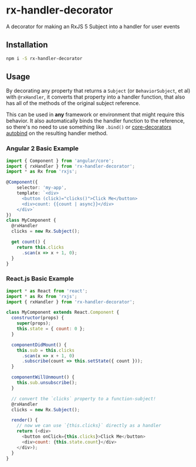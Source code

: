 # rx-handler-decorator
A decorator for making an RxJS 5 Subject into a handler for user events

## Installation

```sh
npm i -S rx-handler-decorator
```

## Usage

By decorating any property that returns a `Subject` (or `BehaviorSubject`, et al)
with `@rxHandler`, it converts that property into a handler function, that also has all of the
methods of the original subject reference.

This can be used in **any** framework or environment that might require this behavior.
It also automatically binds the handler function to the reference, so there's no
need to use something like `.bind()` or [core-decorators](http://github.com/jayphelps/core-decorators.js)
[autobind](https://github.com/jayphelps/core-decorators.js#autobind) on the resulting
handler method.

### Angular 2 Basic Example

```TypeScript
import { Component } from 'angular/core';
import { rxHandler } from 'rx-handler-decorator';
import * as Rx from 'rxjs';

@Component({
    selector: 'my-app',
    template: `<div>
      <button (click)="clicks()">Click Me</button>
      <div>count: {{count | async}}</div>
    </div>`
})
class MyComponent {
  @rxHandler
  clicks = new Rx.Subject();

  get count() {
    return this.clicks
      .scan(x => x + 1, 0);
  }
}
```

### React.js Basic Example

```js
import * as React from 'react';
import * as Rx from 'rxjs';
import { rxHandler } from 'rx-handler-decorator';

class MyComponent extends React.Component {
  constructor(props) {
    super(props);
    this.state = { count: 0 };
  }

  componentDidMount() {
    this.sub = this.clicks
      .scan(x => x + 1, 0)
      .subscribe(count => this.setState({ count }));
  }

  componentWillUnmount() {
    this.sub.unsubscribe();
  }

  // convert the `clicks` property to a function-subject!
  @rxHandler
  clicks = new Rx.Subject();

  render() {
    // now we can use `{this.clicks}` directly as a handler
    return (<div>
      <button onClick={this.clicks}>Click Me</button>
      <div>count: {this.state.count}</div>
    </div>);
  }
}
```
